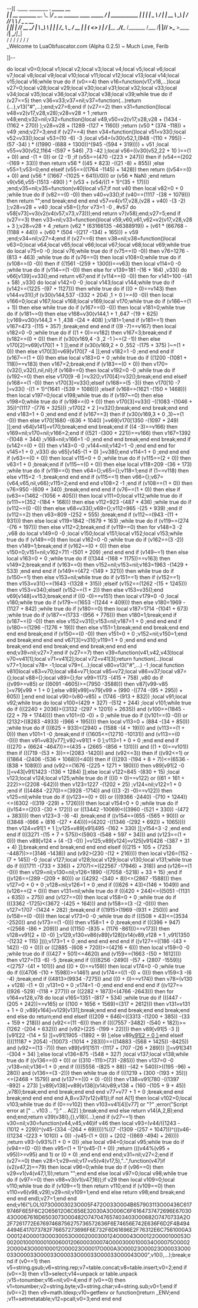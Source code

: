 --[[
 .____                  ________ ___.    _____                           __                
 |    |    __ _______   \_____  \\_ |___/ ____\_ __  ______ ____ _____ _/  |_  ___________ 
 |    |   |  |  \__  \   /   |   \| __ \   __\  |  \/  ___// ___\\__  \\   __\/  _ \_  __ \
 |    |___|  |  // __ \_/    |    \ \_\ \  | |  |  /\___ \\  \___ / __ \|  | (  <_> )  | \/
 |_______ \____/(____  /\_______  /___  /__| |____//____  >\___  >____  /__|  \____/|__|   
         \/          \/         \/    \/                \/     \/     \/                   
          \_Welcome to LuaObfuscator.com   (Alpha 0.2.5) ~  Much Love, Ferib 

]]--

do local v0=0;local v1;local v2;local v3;local v4;local v5;local v6;local v7;local v8;local v9;local v10;local v11;local v12;local v13;local v14;local v15;local v16;while true do if (v0==4) then v16=function(v17,v18,...)local v27=0;local v28;local v29;local v30;local v31;local v32;local v33;local v34;local v35;local v36;local v37;local v38;local v39;while true do if (v27==5) then v36=v33;v37=nil;v37=function(...)return {...},v13("#",...);end;v27=6;end if (v27==2) then v31=function()local v48=v2(v17,v28,v28);v28=v28 + 1 ;return v48;end;v32=nil;v32=function()local v49,v50=v2(v17,v28,v28 + (1434 -(1162 + 270)) );v28=v28 + (1289 -(127 + 1160)) ;return (v50 * (374 -118)) + v49 ;end;v27=3;end if (v27==4) then v34=function()local v51=v33();local v52=v33();local v53=(10 -6) -3 ;local v54=(v30(v52,1,(948 -(110 + 795)) -(57 -34) ) * ((1990 -(688 + 1300))^(945 -(594 + 319)))) + v51 ;local v55=v30(v52,1164 -(597 + 546) ,73 -42 );local v56=((v30(v52,22 + 10 )==(1 + 0)) and  -(1 + 0)) or (2 -1) ;if (v55==(470 -(223 + 247))) then if (v54==(202 -(169 + 33))) then return v56 * ((45 + 823) -((21 -8) + 855)) ;else v55=1;v53=0;end elseif (v55==((1764 -1145) + 1428)) then return ((v54==(0 + 0)) and (v56 * ((1667 -(1025 + 641))/0))) or (v56 * NaN) ;end return v9(v56,v55-(1513 -490) ) * (v53 + (v54/((1 + 1)^(35 + 17)))) ;end;v35=nil;v35=function(v40)local v57;if  not v40 then local v82=0 + 0 ;while true do if (v82==(0 -0)) then v40=v33();if (v40==(1117 -(38 + 1079))) then return "";end break;end end end v57=v4(v17,v28,(v28 + v40) -(3 -2) );v28=v28 + v40 ;local v58={};for v73=1 -0 , #v57 do v58[v73]=v3(v2(v4(v57,v73,v73)));end return v7(v58);end;v27=5;end if (v27==3) then v33=nil;v33=function()local v59,v60,v61,v62=v2(v17,v28,v28 + 3 );v28=v28 + 4 ;return (v62 * (63166135 -46388919)) + (v61 * (66768 -(1188 + 44))) + (v60 * (504 -((217 -134) + 165))) + v59 ;end;v34=nil;v27=4;end if (v27==6) then v38=nil;v38=function()local v63=0;local v64;local v65;local v66;local v67;local v68;local v69;while true do local v75=0 -0 ;local v76;while true do if (v75==(0 -0)) then v76=1276 -(813 + 463) ;while true do if (v76==0) then local v108=0;while true do if (v108==(0 -0)) then if ((1561 -(259 + 1300))==v63) then local v114=0 -0 ;while true do if (v114~=(1 -0)) then else for v139=181 -(16 + 164) ,v33() do v66[v139]=v33();end return v67;end if (v114==(0 -0)) then for v141=100 -(41 + 58) ,v33() do local v142=0 -0 ;local v143;local v144;while true do if (v142==(1225 -(97 + 1127))) then while true do if ((0 + 0)==v143) then v144=v31();if (v30(v144,537 -(332 + 204) ,1 + 0 )==(0 -0)) then local v166=0;local v167;local v168;local v169;local v170;while true do if (v166~=(1 + 1)) then else while true do if (v167==(0 -0)) then local v181=0;while true do if (v181~=0) then else v168=v30(v144,1 + 1 ,647 -(19 + 625) );v169=v30(v144,3 + 1 ,438 -(24 + 408) );v181=1;end if (v181==1) then v167=473 -(115 + 357) ;break;end end end if ((9 -7)==v167) then local v182=0 -0 ;while true do if ((1 + 0)==v182) then v167=3;break;end if (v182==(0 + 0)) then if (v30(v169,4 -3 ,2 -1 )~=(2 -1)) then else v170[2]=v69[v170[1 + 1 ]];end if (v30(v169,2 + 0 ,552 -(175 + 375) )~=(1 + 0)) then else v170[3]=v69[v170[7 -4 ]];end v182=1 -0 ;end end end if (v167~=(1 + 0)) then else local v183=0 + 0 ;while true do if ((1200 -(1081 + 118))==v183) then v167=2;break;end if (v183==(0 + 0)) then v170={v32(),v32(),nil,nil};if (v168==0) then local v192=0 -0 ;while true do if (v192~=0) then else v170[9 -6 ]=v32();v170[4]=v32();break;end end elseif (v168==(1 -0)) then v170[3]=v33();elseif (v168==(5 -3)) then v170[10 -7 ]=v33() -((1 + 1)^(1641 -(539 + 1086))) ;elseif (v168==(1621 -(150 + 1468))) then local v197=0;local v198;while true do if (v197~=0) then else v198=0;while true do if (v198==(0 + 0)) then v170[3]=v33() -((1083 -(1046 + 35))^(1117 -(776 + 325))) ;v170[2 + 2 ]=v32();break;end end break;end end end v183=1 + 0 ;end end end if (v167==3) then if (v30(v169,3 + 0 ,3)~=(1 -0)) then else v170[1680 -(636 + 1040) ]=v69[v170[1350 -(1097 + 249) ]];end v64[v141]=v170;break;end end break;end if ((4 -3)==v166) then v169=nil;v170=nil;v166=2;end if ((521 -(300 + 221))==v166) then v167=1392 -(1048 + 344) ;v168=nil;v166=1 -0 ;end end end break;end end break;end if (v142==(0 + 0)) then v143=0 -0 ;v144=nil;v142=1 -0 ;end end end for v145=1 + 0 ,v33() do v65[v145-(1 + 0) ]=v38();end v114=1 + 0 ;end end end if (v63==(0 + 0)) then local v115=0 + 0 ;while true do if (v115==(2 + 0)) then v63=1 + 0 ;break;end if (v115~=(0 + 0)) then else local v118=209 -(36 + 173) ;while true do if (v118==0) then v64={};v65={};v118=1;end if (1~=v118) then else v115=2 -1 ;break;end end end if (v115==1) then v66={};v67={v64,v65,nil,v66};v115=2;end end end v108=2 -1 ;end if (v108==(1 + 0)) then v76=950 -(609 + 340) ;break;end end end if (v76~=(1 + 0)) then else if (v63==(1462 -(1056 + 405))) then local v111=0;local v112;while true do if (v111~=(352 -(184 + 168))) then else v112=923 -(487 + 436) ;while true do if (v112~=(0 -0)) then else v68=v33();v69={};v112=965 -(25 + 939) ;end if (v112==2) then v63=809 -(252 + 555) ;break;end if (v112~=(943 -(11 + 931))) then else local v119=1842 -(1679 + 163) ;while true do if (v119~=(274 -(76 + 197))) then else v112=2;break;end if (v119==0) then for v148=3 -2 ,v68 do local v149=0 -0 ;local v150;local v151;local v152;local v153;while true do if (v149==0) then local v162=0 -0 ;while true do if (v162==(3 -2)) then v149=1;break;end if (v162~=(0 + 0)) then else v150=0;v151=nil;v162=711 -(501 + 209) ;end end end if (v149~=1) then else local v163=0 + 0 ;while true do if ((1344 -(168 + 1175))==v163) then v149=2;break;end if (v163==0) then v152=nil;v153=nil;v163=1963 -(1429 + 533) ;end end end if (v149==(472 -(149 + 321))) then while true do if (v150~=1) then else v153=nil;while true do if (v151==1) then if (v152==1) then v153=v31()~=(1643 -(1328 + 315)) ;elseif (v152==(1262 -(15 + 1245))) then v153=v34();elseif (v152~=(1 + 2)) then else v153=v35();end v69[v148]=v153;break;end if ((0 -0)==v151) then local v179=0 -0 ;local v180;while true do if (v179~=(1653 -(1244 + 409))) then else v180=1969 -(1127 + 842) ;while true do if (v180==0) then local v187=1714 -(1041 + 673) ;while true do if (v187==(1733 -(956 + 776))) then v180=1;break;end if (v187~=(0 -0)) then else v152=v31();v153=nil;v187=1 + 0 ;end end end if (v180~=(1296 -(1276 + 19))) then else v151=1;break;end end break;end end end end break;end if (v150==(0 -0)) then v151=0 + 0 ;v152=nil;v150=1;end end break;end end end v67[3]=v31();v119=1 + 0 ;end end end end break;end end end break;end end break;end end end end;v39=nil;v27=7;end if (v27==7) then v39=function(v41,v42,v43)local v70=v41[1];local v71=v41[2];local v72=v41[3];return function(...)local v77=1;local v78= -1;local v79={...};local v80=v13("#",...) -1 ;local function v81()local v83=v70;local v84=v71;local v85=v72;local v86=v37;local v87={};local v88={};local v89={};for v99=1173 -(415 + 758) ,v80 do if ((v99>=v85) or ((6091 -4605)>=(7950 -3588))) then v87[v99-v85 ]=v79[v99 + 1 + 0 ];else v89[v99]=v79[v99 + (990 -((774 -(95 + 295)) + 605)) ];end end local v90=(v80-v85) + (1746 -(913 + 832)) ;local v91;local v92;while true do local v100=(429 + 327) -(512 + 244) ;local v101;while true do if (((2240 + 2036)>((3132 -(297 + 1201)) + 2635)) and (v100==(1845 -(22 + 79 + 1744)))) then v101=(0 -0) + 0 ;while true do if ((v101==(0 -0)) or (2132>((8283 -4933) -(966 + 195)))) then local v113=0 + (884 -(34 + 850)) ;while true do if (((625 + 933)<(2940 + (1588 -(4 + 19)))) and (v113==(1 + 0))) then v101=1 -0 ;break;end if ((1605<=(12710 -10131)) and (v113==(0 -0))) then v91=v83[v77];v92=v91[1 + 0 ];v113=1 + 0 + 0 ;end end end if (((270 + (6624 -4647))>=(435 + (2665 -(856 + 131)))) and ((1 + 0)==v101)) then if (((719 -(53 + 3))==(2083 -1420)) and (v92<=3)) then if ((v92<=1) or ((1864 -(2406 -(536 + 1068)))<40)) then if (((293 -(194 + 8 + 7))<=(6536 -(838 + 1089))) and (v92==(1676 -(225 + 1271 + 180)))) then v89[v91[2 -0 ]]=v43[v91[1423 -(136 + 1284) ]];else local v122=845 -(830 + 15) ;local v123;local v124;local v125;while true do if (((0 + 0)==v122) or ((61 + 161 + 222)>=(2208 -642))) then v123=1227 -(1202 + 25) ;v124=nil;v122=1 + 0 ;end if (((4484 -2270)==(3928 -1714)) and (((3 -2) -0)==v122)) then v125=nil;while true do if ((v123==(0 + 0)) or (((9366 -2440) -(710 + 1244))<=(6302 -((319 -229) + 1726)))) then local v154=0 + 0 ;while true do if ((v154==(203 -(30 + 172))) or ((13442 -10069)<((3960 -(521 + 330)) -(472 + 383)))) then v123=3 -(6 -4) ;break;end if ((v154==(655 -(565 + 90))) or ((3848 -(666 + (816 -(27 + 44))))>(4202 -((1346 -(292 + 692)) + 1065)))) then v124=v91[1 + 1 ];v125=v89[v91[495 -(162 + 330) ]];v154=3 -2 ;end end end if (((3271 -(15 + 7 + 575))<(5903 -(548 + 597 + 34))) and (v123==(1 + 0))) then v89[v124 + (4 -(3 -0)) ]=v125;v89[v124]=v125[v91[426 -(387 + 31 + 4) ]];break;end end break;end end end elseif (((215 + 105 + (7253 -4487))>=(3146 -1438)) and (v92>(230 -(12 + 216)))) then local v126=(152 -(7 + 145)) -0 ;local v127;local v128;local v129;local v130;local v131;while true do if ((((1711 -(733 + 336)) + 2707)<=((22567 -17946) + 318)) and (v126==(1 -0))) then v129=nil;v130=nil;v126=1890 -((7058 -5218) + 33 + 15) ;end if ((v126==(289 -(209 + 80))) or ((4292 -(340 + 8))<=(2867 -1588))) then v127=0 + 0 + 0 ;v128=nil;v126=1 + 0 ;end if (((626 + 43)<(146 + 1049)) and (v126==(2 + 0))) then v131=nil;while true do if (((420 + 244)<=((5051 -(1131 + 635)) + 275)) and (v127==0)) then local v158=0 + 0 ;while true do if (((3362 -1725)<(3672 -(425 + 164))) and (v158==(3 -(2 -0)))) then v127=1707 -(1424 + 282) ;break;end if ((1915>(1969 -(931 + 250))) and (v158==(0 -0))) then local v173=0 -0 ;while true do if (((508 + 43)<=(3534 -2520)) and (v173==(1 -0))) then v158=1 + 0 ;break;end if (((396 + 947)<(2566 -(86 + 209))) and ((1150 -(835 + (1176 -861)))==v173)) then v128=v91[2 + (0 -0) ];v129,v130=v86(v89[v128](v14(v89,v128 + 1 ,v91[1350 -(1232 + 115) ])));v173=1 + 0 ;end end end end end if ((v127==((186 -(43 + 142)) -(0 + 0))) or ((2885 -(608 + 720))>=(4216 + 6))) then local v159=0 -0 ;while true do if (((427 + 501)<=4620) and (v159==(1663 -(50 + 1612)))) then v127=(13 -6) -5 ;break;end if ((((6256 -2490) -(57 + (2807 -1559)))<(2757 -(41 + 101))) and ((0 + 0)==v159)) then local v174=0 -0 ;while true do if (((4706 -(10 + 1598))>=1461) and (v174==((1 -0) + 0))) then v159=3 -(6 -4) ;break;end if ((4813>(9934 -7275)) and ((0 + 0)==v174)) then v78=(v130 + v128) -(1 + 0) ;v131=0 + 0 ;v174=1 -0 ;end end end end end if ((v127==((926 -529) -(118 + 277))) or ((2282 + 1873)<(4766 -2643))) then for v164=v128,v78 do local v165=1351 -(817 + 534) ;while true do if (((447 -(205 + 242))==v165) or ((100 + 1656 + 1569)<(317 + 2612))) then v131=v131 + 1 + 0 ;v89[v164]=v129[v131];break;end end end break;end end break;end end else do return;end end elseif (((209 + 646)<((3313 -(1200 + 385)) -(33 + 159 + 218))) and (v92<=(11 -6))) then if ((((7557 -3482) -(540 + 182))>=(1262 -(204 + 632))) and (v92>(225 -(199 + 22)))) then v89[v91[5 -3 ]][v91[22 -(14 + 5) ]]=v91[1905 -(1892 + 9) ];else v89[v91[2 + 0 ]]();end elseif ((((11187 + 2054) -(10073 -(1014 + 283)))==((14883 -(568 + 1425)) -8425)) and (v92==(13 -7))) then v89[v91[1511 -(1117 + (707 -(26 + 289))) ]]=v91[341 -(304 + 34) ];else local v136=875 -(548 + 327) ;local v137;local v138;while true do if ((v136==(0 + 0)) or ((310 -111)>(731 -285))) then v137=0 -0 ;v138=nil;v136=1 + 0 ;end if ((((5556 -(825 + 88)) -(42 + 540))>((195 -96) + 280)) and (v136==(3 -2))) then while true do if (((1219 + (300 -(193 + 35)))<=(2468 + 1579)) and (v137==((0 + 0) -0))) then v138=v91[780 -((1397 -892) + 273) ];v89[v138]=v89[v138](v14(v89,v138 + (160 -(105 + 9 + 45)) ,v78));break;end end break;end end end v77=v77 + 1 + 0 ;break;end end break;end end end end A,B=v37(v12(v81));if  not A[1] then local v102=0;local v103;while true do if (0==v102) then v103=v41[4][v77] or "?" ;error("Script error at ["   .. v103   .. "]:"   .. A[2] );break;end end else return v14(A,2,B);end end;end;return v39(v38(),{},v18)(...);end if (v27==1) then v30=nil;v30=function(v44,v45,v46)if v46 then local v93=(v44/((1243 -(1012 + 229))^(v45-(334 -(264 + 69)))))%((7 -(1309 -(257 + 1047)))^(((v46-((1234 -(223 + 1010)) + 0)) -(v45-(1 + 0))) + (202 -((669 -494) + 26)))) ;return v93-(v93%(1 + 0 + 0)) ;else local v94=0;local v95;while true do if (v94==(0 -0)) then v95=(1 + 1)^(v45-(1 + 0)) ;return (((v44%(v95 + v95))>=v95) and 1) or (0 + 0) ;end end end end;v31=nil;v27=2;end if (v27==0) then v28=1;v29=nil;v17=v5(v4(v17,5),"..",function(v47)if (v2(v47,2)==79) then local v96=0;while true do if (v96==0) then v29=v1(v4(v47,1,1));return "";end end else local v97=0;local v98;while true do if (v97==0) then v98=v3(v1(v47,16));if v29 then local v109=0;local v110;while true do if (v109==1) then return v110;end if (v109==0) then v110=v6(v98,v29);v29=nil;v109=1;end end else return v98;end break;end end end end);v27=1;end end end;v16("LOL!073O0003023O005F472O033O004B657903113O00436C6179746F6E5F6C2O65612O6C656E32030A3O006C6F6164737472696E6703043O0067616D6503073O00482O747047657403403O00682O7470733A2O2F7261772E67697468756275736572636F6E74656E742E636F6D2F4B4944494E417073782F76657273696F6E732F6D61696E2F76312E6C7561000A3O00124O00013O0030053O0002000300124O00043O00122O000100053O002001000100010006001206000300074O0003000100034O00075O00022O00043O000100012O00023O00017O000A3O00023O00023O00033O00033O00033O00033O00033O00033O00033O00043O00",v10(),...);break;end if (v0==1) then v5=string.gsub;v6=string.rep;v7=table.concat;v8=table.insert;v0=2;end if (v0==3) then v13=select;v14=unpack or table.unpack ;v15=tonumber;v16=nil;v0=4;end if (v0==0) then v1=tonumber;v2=string.byte;v3=string.char;v4=string.sub;v0=1;end if (v0==2) then v9=math.ldexp;v10=getfenv or function()return _ENV;end ;v11=setmetatable;v12=pcall;v0=3;end end end
